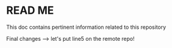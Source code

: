 # READ ME #

This doc contains pertinent information related to this repository

Final changes --> let's put line5 on the remote repo!